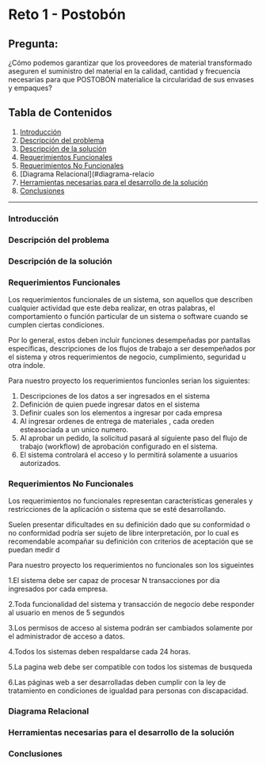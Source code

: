 # Reto 1 - Postobón

## Pregunta:
¿Cómo podemos garantizar que los proveedores de material transformado aseguren el suministro del material en la calidad, cantidad y frecuencia necesarias para que POSTOBÓN materialice la circularidad de sus envases y empaques?

## Tabla de Contenidos
1. [Introducción](#introducción)
2. [Descripción del problema](#descripción-del-problema)
3. [Descripción de la solución](#descripción-de-la-solución)
4. [Requerimientos Funcionales](#requerimientos-funcionales)
5. [Requerimientos No Funcionales](#requerimientos-no-funcionales)
6. [Diagrama Relacional](#diagrama-relacio
7. [Herramientas necesarias para el desarrollo de la solución](#herramientas-necesarias-para-el-desarrollo-de-la-solución)
8. [Conclusiones](#conclusiones)

***

### Introducción
### Descripción del problema
### Descripción de la solución 
### Requerimientos Funcionales
Los requerimientos funcionales de un sistema, son aquellos que describen cualquier actividad que este deba realizar, en otras palabras, el comportamiento o función particular de un sistema o software cuando se cumplen ciertas condiciones.

Por lo general, estos deben incluir funciones desempeñadas por pantallas específicas, descripciones de los flujos de trabajo a ser desempeñados por el sistema y otros requerimientos de negocio, cumplimiento, seguridad u otra índole.

Para nuestro proyecto los requerimientos funcionles serian los siguientes:
1. Descripciones de los datos a ser ingresados en el sistema
2. Definición de quien puede ingresar datos en el sistema
3. Definir cuales son los elementos a ingresar por cada empresa
4. Al ingresar ordenes de entrega de materiales , cada oreden esteasociada a un unico numero.
5. Al aprobar un pedido, la solicitud pasará al siguiente paso del flujo de trabajo (workflow) de aprobación configurado en el sistema.
6. El sistema controlará el acceso y lo permitirá solamente a usuarios autorizados.
### Requerimientos No Funcionales
Los requerimientos no funcionales representan características generales y restricciones de la aplicación o sistema que se esté desarrollando.

Suelen presentar dificultades en su definición dado que su conformidad o no conformidad podría ser sujeto de libre interpretación, por lo cual es recomendable acompañar su definición con criterios de aceptación que se puedan medir d

Para nuestro proyecto los requerimientos no funcionales son los sigueintes

1.El sistema debe ser capaz de procesar N transacciones por dia ingresados por cada empresa.

2.Toda funcionalidad del sistema y transacción de negocio debe responder al usuario en menos de 5 segundos

3.Los permisos de acceso al sistema podrán ser cambiados solamente por el administrador de acceso a datos.

4.Todos los sistemas deben respaldarse cada 24 horas.

5.La pagina web debe ser compatible con todos los sistemas de busqueda

6.Las páginas web a ser desarrolladas deben cumplir con la ley de tratamiento en condiciones de igualdad para personas con discapacidad.

### Diagrama Relacional
### Herramientas necesarias para el desarrollo de la solución
### Conclusiones
